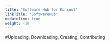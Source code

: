 ```yaml
---
title: "Software Hub for Konsool"
linkTitle: "SoftwareHub"
nodateline: true
weight: -10
---
```


#Uploading, Downloading, Creating, Contributing

